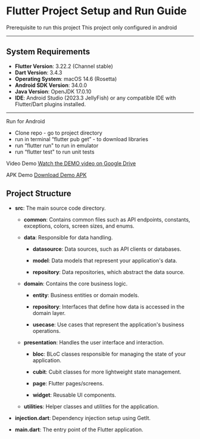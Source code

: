 # Flutter Project Setup and Run Guide

Prerequisite to run this project
This project only configured in android

---

## **System Requirements**

- **Flutter Version**: 3.22.2 (Channel stable)
- **Dart Version**: 3.4.3
- **Operating System**: macOS 14.6 (Rosetta)
- **Android SDK Version**: 34.0.0
- **Java Version**: OpenJDK 17.0.10
- **IDE**: Android Studio (2023.3 JellyFish) or any compatible IDE with Flutter/Dart plugins installed.

---

Run for Android
- Clone repo - go to project directory
- run in terminal “flutter pub get” - to download libraries
- run “flutter run" to run in emulator
- run “flutter test" to run unit tests

Video Demo
[Watch the DEMO video on Google Drive](https://drive.google.com/file/d/1oG7-RYG_X8V6De3ioRh8wUuyvcfiavbF/view?usp=sharing)

APK Demo
[Download Demo APK](https://drive.google.com/file/d/1XQ6jhEMbG_bbeZxmtgUaL8CJpMVdqfvZ/view?usp=sharing)


## Project Structure

- **src**: The main source code directory.

    - **common**: Contains common files such as API endpoints, constants, exceptions, colors, screen sizes, and enums.

    - **data**: Responsible for data handling.

        - **datasource**: Data sources, such as API clients or databases.

        - **model**: Data models that represent your application's data.

        - **repository**: Data repositories, which abstract the data source.

    - **domain**: Contains the core business logic.

        - **entity**: Business entities or domain models.

        - **repository**: Interfaces that define how data is accessed in the domain layer.

        - **usecase**: Use cases that represent the application's business operations.

    - **presentation**: Handles the user interface and interaction.

        - **bloc**: BLoC classes responsible for managing the state of your application.

        - **cubit**: Cubit classes for more lightweight state management.

        - **page**: Flutter pages/screens.

        - **widget**: Reusable UI components.

    - **utilities**: Helper classes and utilities for the application.

- **injection.dart**: Dependency injection setup using GetIt.

- **main.dart**: The entry point of the Flutter application.